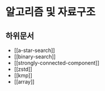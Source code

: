 # 알고리즘 및 자료구조

## 하위문서

- [[a-star-search]]
- [[binary-search]]
- [[strongly-connected-component]]
- [[zstd]]
- [[kmp]]
- [[array]]
